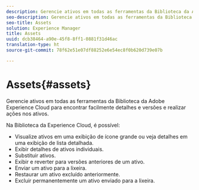 ```yaml
---
description: Gerencie ativos em todas as ferramentas da Biblioteca da Adobe Experience Cloud para encontrar facilmente detalhes e versões e realizar ações nos ativos.
seo-description: Gerencie ativos em todas as ferramentas da Biblioteca da Adobe Experience Cloud para encontrar facilmente detalhes e versões e realizar ações nos ativos.
seo-title: Assets
solution: Experience Manager
title: Assets
uuid: dcb38464-a90e-45f8-8ff1-0881f31d46ac
translation-type: ht
source-git-commit: 78f62e51e07df88252e6e54ec8f0b620d739e07b

---
```



# Assets{#assets}

Gerencie ativos em todas as ferramentas da Biblioteca da Adobe Experience Cloud para encontrar facilmente detalhes e versões e realizar ações nos ativos.

Na Biblioteca da Experience Cloud, é possível:

* Visualize ativos em uma exibição de ícone grande ou veja detalhes em uma exibição de lista detalhada.
* Exibir detalhes de ativos individuais.
* Substituir ativos.
* Exibir e reverter para versões anteriores de um ativo.
* Enviar um ativo para a lixeira.
* Restaurar um ativo excluído anteriormente.
* Excluir permanentemente um ativo enviado para a lixeira.

